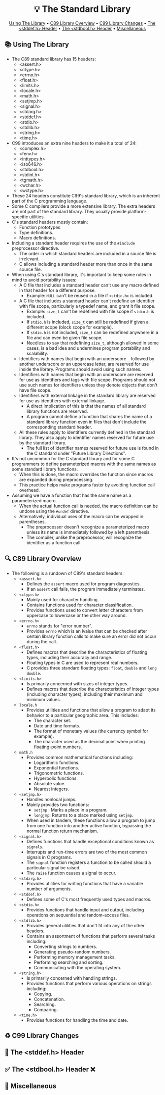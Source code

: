 <h1 align="center">💡<strong> The Standard Library</strong></h1>
<p align="center">
  <a href="#books-using-the-library">Using The Library</a> •
  <a href="#mag-c89-library-overview">C89 Library Overview</a> •
  <a href="#recycle-c99-library-changes">C99 Library Changes</a> •
  <a href="#jigsaw-the-stddefh-header">The &lt;stddef.h&gt; Header</a> •
  <a href="#white_check_mark-the-stdboolh-header-x">The &lt;stdbool.h&gt; Header</a> •
  <a href="#game_die-miscellaneous"> Miscellaneous</a>
</p>

## :books: Using The Library

* The C89 standard library has 15 headers:
   * <assert.h>
   * <ctype.h>
   * <errno.h>
   * <float.h>
   * <limits.h>
   * <locale.h>
   * <math.h>
   * <setjmp.h>
   * <signal.h>
   * <stdarg.h>
   * <stddef.h>
   * <stdio.h>
   * <stdlib.h>
   * <string.h>
   * <time.h>
* C99 introduces an extra nine headers to make it a total of 24:
   * <complex.h>
   * <fenv.h>
   * <inttypes.h>
   * <iso646.h>
   * <stdbool.h>
   * <stdint.h>
   * <tgmath.h>
   * <wchar.h>
   * <wctype.h>
* These 24 headers constitute C99's standard library, which is an inherent part of the C programming language.
* Some C compilers provide a more extensive library. The extra headers are not part of the standard library. They usually provide platform-specific utilities.
* C's standard headers mostly contain:
   * Function prototypes.
   * Type definitions.
   * Macro definitions.
* Including a standard header requires the use of the ```#include``` preprocessor directive.
   * The order in which standard headers are included in a source file is irrelevant.
   * C allows including a standard header more than once in the same source file.
* When using C's standard library, it's important to keep some rules in mind to avoid portability issues:
   * A C file that includes a standard header can't use any macro defined in that header for a different purpose.
      * Example: ```NULL``` can't be reused in a file if ```<stdio.h>``` is included.
   * A C file that includes a standard header can't redefine an identifier with file scope, particularly a typedef name, and grant it file scope.
      * Example: ```size_t``` can't be redefined with file scope if ```stdio.h``` is included.
      * If ```stdio.h``` is included, ```size_t``` can still be redefined if given a different scope (block scope for example).
      * If ```stdio.h``` is not included, ```size_t``` can be redefined anywhere in a file and can even be given file scope.
      * Needless to say that redefining ```size_t```, although allowed in some cases, is a bad idea and undermines program portability and scalability.
   * Identifiers with names that begin with an underscore ```_``` followed by another underscore or an uppercase letter, are reserved for use inside the library. Programs should avoid using such names.
   * Identifiers with names that begin with an underscore are reserved for use as identifiers and tags with file scope. Programs should not use such names for identifiers unless they denote objects that don't have file scope.
   * Identifiers with external linkage in the standard library are reserved for use as identifiers with external linkage.
      * A direct implication of this is that the names of all standard library functions are reserved.
      * A program cannot define a function that shares the name of a standard library function even in files that don't include the corresponding standard header.
   * All these rules apply to identifiers currently defined in the standard library. They also apply to identifier names reserved for future use by the standard library.
      * The full list of identifier names reserved for future use is found in the C standard under "Future Library Directions".
* It's not uncommon for the C standard library and for some C programmers to define parameterized macros with the same names as some standard library functions.
   * When this is done, the macro overrides the function since macros are expanded during preprocessing.
   * This practice helps make programs faster by avoiding function call overhead.
* Assuming we have a function that has the same name as a parameterized macro.
   * When the actual function call is needed, the macro definition can be undone using the ```#undef``` directive.
   * Alternatively, individual uses of the macro can be wrapped in parentheses.
      * The preprocessor doesn't recognize a parameterized macro unless its name is immediately followed by a left parenthesis.
      * The compiler, unlike the preprocessor, will recognize the identifier as a function call.

## :mag: C89 Library Overview

* The following is a rundown of C89's standard headers:
   * ```<assert.h>```
      * Defines the ```assert``` macro used for program diagnostics.
      * If an ```assert``` call fails, the program immediately terminates.
   * ```<ctype.h>```
      * Mainly used for character handling.
      * Contains functions used for character classification.
      * Provides functions used to convert letter characters from uppercase to lowercase or the other way around.
   * ```<errno.h>```
      * ```errno``` stands for "error number".
      * Provides ```errno``` which is an lvalue that can be checked after certain library function calls to make sure an error did not occur during the call.
   * ```<float.h>```
      * Defines macros that describe the characteristics of floating types, including their accuracy and range.
      * Floating types in C are used to represent real numbers.
      * C provides three standard floating types: ```float```, ```double``` and ```long double```.
   * ```<limits.h>```
      * Is primarily concerned with sizes of integer types.
      * Defines macros that describe the characteristics of integer types (including character types), including their maximum and minimum values.
   * ```locale.h```
      * Provides utilities and functions that allow a program to adapt its behavior to a particular geographic area. This includes:
         * The character set.
         * Date and time formats.
         * The format of monetary values (the currency symbol for example).
         * The character used as the decimal point when printing floating-point numbers.
   * ```math.h```
      * Provides common mathematical functions including:
         * Logarithmic functions.
         * Exponential functions.
         * Trigonometric functions.
         * Hyperbolic functions.
         * Absolute value.
         * Nearest integers.
   * ```<setjmp.h>```
      * Handles nonlocal jumps.
      * Mainly provides two functions:
         * ```setjmp``` : Marks a place in a program.
         * ```longjmp```: Returns to a place marked using ```setjmp```.
      * When used in tandem, these functions allow a program to jump from one function into another active function, bypassing the normal function return mechanism.   
   * ```<signal.h>```
      * Defines functions that handle exceptional conditions known as ```signals```.
      * Interrupts and run-time errors are two of the most common signals in C programs.
      * The ```signal``` function registers a function to be called should a particular signal be raised.
      * The ```raise``` function causes a signal to occur.
   * ```<stdarg.h>```
      * Provides utilities for writing functions that have a variable number of arguments.
   * ```<stddef.h>```
      * Defines some of C's most frequently used types and macros.
   * ```<stdio.h>```
      * Provides functions that handle input and output, including operations on sequential and random-access files.
   * ```<stdlib.h>```
      * Provides general utilities that don't fit into any of the other headers.
      * Contains an assortment of functions that perform several tasks including:
         * Converting strings to numbers.
         * Generating pseudo-random numbers.
         * Performing memory management tasks.
         * Performing searching and sorting.
         * Communicating with the operating system.
   * ```<string.h>```
      * Is primarily concerned with handling strings.
      * Provides functions that perform various operations on strings including:
         * Copying.
         * Concatenation.
         * Searching.
         * Comparing.
   * ```<time.h>```
      * Provides functions for handling the time and date.

## :recycle: C99 Library Changes

## :jigsaw: The <stddef.h> Header

## :white_check_mark: The <stdbool.h> Header :x:

## :game_die: Miscellaneous
